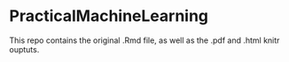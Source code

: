 # PracticalMachineLearning

This repo contains the original .Rmd file, as well as the .pdf and .html knitr ouptuts.

